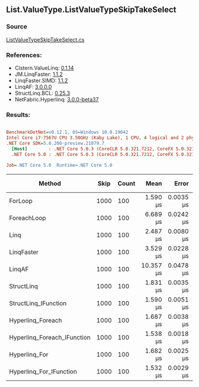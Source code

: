 ﻿## List.ValueType.ListValueTypeSkipTakeSelect

### Source
[ListValueTypeSkipTakeSelect.cs](../LinqBenchmarks/List/ValueType/ListValueTypeSkipTakeSelect.cs)

### References:
- Cistern.ValueLinq: [0.1.14](https://www.nuget.org/packages/Cistern.ValueLinq/0.1.14)
- JM.LinqFaster: [1.1.2](https://www.nuget.org/packages/JM.LinqFaster/1.1.2)
- LinqFaster.SIMD: [1.1.2](https://www.nuget.org/packages/LinqFaster.SIMD/1.0.3)
- LinqAF: [3.0.0.0](https://www.nuget.org/packages/LinqAF/3.0.0.0)
- StructLinq.BCL: [0.25.3](https://www.nuget.org/packages/StructLinq.BCL/0.25.3)
- NetFabric.Hyperlinq: [3.0.0-beta37](https://www.nuget.org/packages/NetFabric.Hyperlinq/3.0.0-beta37)

### Results:
``` ini

BenchmarkDotNet=v0.12.1, OS=Windows 10.0.19042
Intel Core i7-7567U CPU 3.50GHz (Kaby Lake), 1 CPU, 4 logical and 2 physical cores
.NET Core SDK=5.0.200-preview.21079.7
  [Host]        : .NET Core 5.0.3 (CoreCLR 5.0.321.7212, CoreFX 5.0.321.7212), X64 RyuJIT
  .NET Core 5.0 : .NET Core 5.0.3 (CoreCLR 5.0.321.7212, CoreFX 5.0.321.7212), X64 RyuJIT

Job=.NET Core 5.0  Runtime=.NET Core 5.0  

```
|                      Method | Skip | Count |      Mean |     Error |    StdDev | Ratio | RatioSD |  Gen 0 | Gen 1 | Gen 2 | Allocated |
|---------------------------- |----- |------ |----------:|----------:|----------:|------:|--------:|-------:|------:|------:|----------:|
|                     ForLoop | 1000 |   100 |  1.590 μs | 0.0035 μs | 0.0033 μs |  1.00 |    0.00 |      - |     - |     - |         - |
|                 ForeachLoop | 1000 |   100 |  6.689 μs | 0.0242 μs | 0.0215 μs |  4.21 |    0.01 | 0.0305 |     - |     - |      72 B |
|                        Linq | 1000 |   100 |  2.487 μs | 0.0080 μs | 0.0074 μs |  1.56 |    0.01 | 0.1183 |     - |     - |     248 B |
|                  LinqFaster | 1000 |   100 |  3.529 μs | 0.0228 μs | 0.0178 μs |  2.22 |    0.01 | 5.8136 |     - |     - |   12168 B |
|                      LinqAF | 1000 |   100 | 10.357 μs | 0.0478 μs | 0.0424 μs |  6.51 |    0.03 |      - |     - |     - |         - |
|                  StructLinq | 1000 |   100 |  1.831 μs | 0.0035 μs | 0.0031 μs |  1.15 |    0.00 | 0.0572 |     - |     - |     120 B |
|        StructLinq_IFunction | 1000 |   100 |  1.590 μs | 0.0051 μs | 0.0043 μs |  1.00 |    0.00 |      - |     - |     - |         - |
|           Hyperlinq_Foreach | 1000 |   100 |  1.687 μs | 0.0038 μs | 0.0036 μs |  1.06 |    0.00 |      - |     - |     - |         - |
| Hyperlinq_Foreach_IFunction | 1000 |   100 |  1.538 μs | 0.0018 μs | 0.0016 μs |  0.97 |    0.00 |      - |     - |     - |         - |
|               Hyperlinq_For | 1000 |   100 |  1.682 μs | 0.0025 μs | 0.0022 μs |  1.06 |    0.00 |      - |     - |     - |         - |
|     Hyperlinq_For_IFunction | 1000 |   100 |  1.532 μs | 0.0029 μs | 0.0026 μs |  0.96 |    0.00 |      - |     - |     - |         - |
